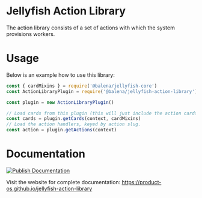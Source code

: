 # Jellyfish Action Library

The action library consists of a set of actions with which the system provisions workers.

# Usage

Below is an example how to use this library:

```js
const { cardMixins } = require('@balena/jellyfish-core')
const ActionLibraryPlugin = require('@balena/jellyfish-action-library')

const plugin = new ActionLibraryPlugin()

// Load cards from this plugin (this will just include the action cards)
const cards = plugin.getCards(context, cardMixins)
// Load the action handlers, keyed by action slug.
const action = plugin.getActions(context)
```

# Documentation

[![Publish Documentation](https://github.com/product-os/jellyfish-action-library/actions/workflows/publish-docs.yml/badge.svg)](https://github.com/product-os/jellyfish-action-library/actions/workflows/publish-docs.yml)

Visit the website for complete documentation: https://product-os.github.io/jellyfish-action-library

